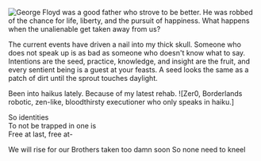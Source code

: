 ![George Floyd was a good father who strove to be better. He was robbed of the chance for life, liberty, and the pursuit of happiness. What happens when the unalienable get taken away from us?](https://milwaukeenns.org/wp-content/uploads/2020/05/george-floyd.jpg)

The current events have driven a nail into my thick skull. Someone who does not speak up is as bad as someone who doesn't know what to say. Intentions are the seed, practice, knowledge, and insight are the fruit, and every sentient being is a guest at your feasts. A seed looks the same as a patch of dirt until the sprout touches daylight.

Been into haikus lately. Because of my latest rehab. ![Zer0, Borderlands robotic, zen-like, bloodthirsty executioner who only speaks in haiku.]

So identities  
To not be trapped in one is  
Free at last, free at-  

We will rise for our
Brothers taken too damn soon
So none need to kneel